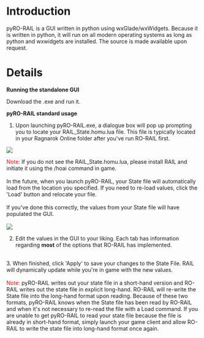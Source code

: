 # Introduction #

pyRO-RAIL is a GUI written in python using wxGlade/wxWidgets. Because it is written in python, it will run on all modern operating systems as long as python and wxwidgets are installed. The source is made available upon request.

# Details #
**Running the standalone GUI**

Download the .exe and run it.

**pyRO-RAIL standard usage**

1. Upon launching pyRO-RAIL.exe, a dialogue box will pop up prompting you to locate your RAIL\_State.homu.lua file. This file is typically located in your Ragnarok Online folder after you've run RO-RAIL first.

<img src='http://dl.dropbox.com/u/11565/wiki/dialogue.png'>

<font color='red'>Note:</font> If you do not see the RAIL_State.homu.lua, please install RAIL and initiate it using the /hoai command in game.<br>
<br>
In the future, when you launch pyRO-RAIL, your State file will automatically load from the location you specified. If you need to re-load values, click the 'Load' button and relocate your file.<br>
<br>
If you've done this correctly, the values from your State file will have populated the GUI.<br>
<br>
<img src='http://dl.dropbox.com/u/11565/wiki/basicai.png'>

2. Edit the values in the GUI to your liking. Each tab has information regarding <b>most</b> of the options that RO-RAIL has implemented.<br>
<br>
3. When finished, click 'Apply' to save your changes to the State File. RAIL will dynamically update while you're in game with the new values.<br>
<br>
<font color='red'>Note:</font> pyRO-RAIL writes out your state file in a short-hand version and RO-RAIL writes out the state file in explicit long-hand. RO-RAIL will re-write the State file into the long-hand format upon reading. Because of these two formats, pyRO-RAIL knows when the State file has been read by RO-RAIL and when it's not necessary to re-read the file with a Load command. If you are unable to get pyRO-RAIL to read your state file because the file is already in short-hand format, simply launch your game client and allow RO-RAIL to write the state file into long-hand format once again.